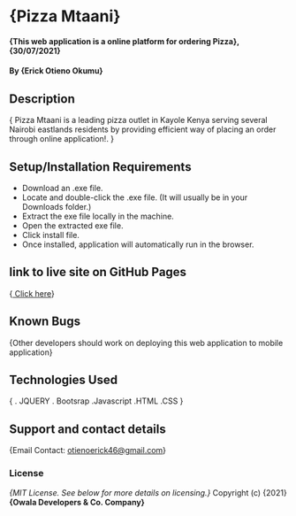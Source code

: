 # {Pizza Mtaani}
#### {This web application is a online platform for ordering Pizza}, {30/07/2021}
#### By **{Erick Otieno Okumu}**
## Description
{ Pizza Mtaani is a leading pizza outlet in Kayole Kenya serving several Nairobi eastlands
residents by providing efficient way of placing an order through online application!. }
## Setup/Installation Requirements
* Download an .exe file.
* Locate and double-click the .exe file. (It will usually be in your Downloads folder.)
* Extract the exe file locally in the machine.
* Open the extracted exe file.
* Click install file.
* Once installed, application will automatically run in the browser.
## link to live site on GitHub Pages
{<a href="https://developerowala.github.io/Prep-project-four/"> Click here</a>}
## Known Bugs
{Other developers should work on deploying this web application to mobile application}
## Technologies Used
{ 
    . JQUERY
    . Bootsrap
    .Javascript
    .HTML
    .CSS
   }
## Support and contact details
{Email Contact: otienoerick46@gmail.com}
### License
*{MIT License.  See below for more details on licensing.}*
Copyright (c) {2021} **{Owala Developers & Co. Company}**